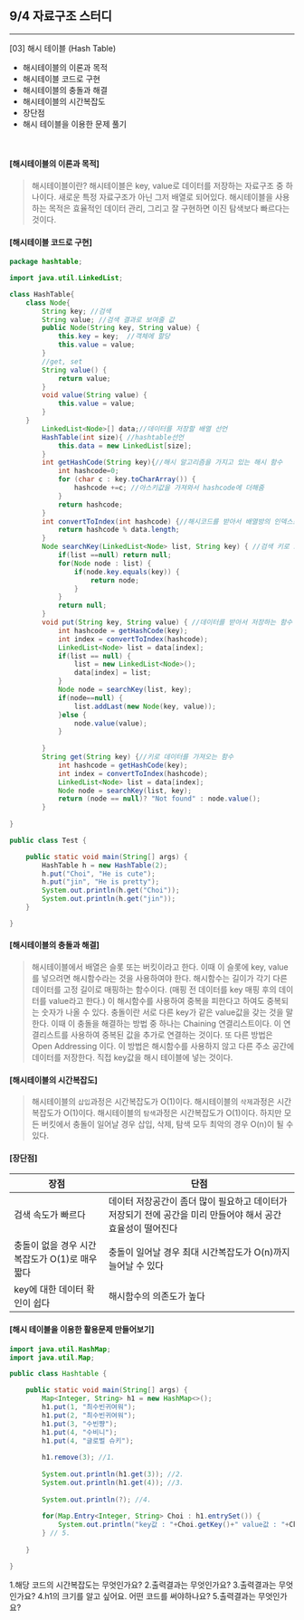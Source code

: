 ## 9/4 자료구조 스터디
---
[03] 해시 테이블 (Hash Table)

- 해시테이블의 이론과 목적
- 해시테이블 코드로 구현
- 해시테이블의 충돌과 해결
- 해시테이블의 시간복잡도
- 장단점 
- 해시 테이블을 이용한 문제 풀기

<br>

#### [해시테이블의 이론과 목적]
>해시테이블이란?
해시테이블은 key, value로 데이터를 저장하는 자료구조 중 하나이다. 새로운 특정 자료구조가 아닌 그저 배열로 되어있다.
해시테이블을 사용하는 목적은 효율적인 데이터 관리, 그리고 잘 구현하면 이진 탐색보다 빠르다는 것이다.

#### [해시테이블 코드로 구현]
```java
package hashtable;

import java.util.LinkedList;

class HashTable{
	class Node{
		String key; //검색
		String value; //검색 결과로 보여줄 값
		public Node(String key, String value) {
			this.key = key;  //객체에 할당
			this.value = value;
		}
		//get, set
		String value() {
			return value;
		}
		void value(String value) {
			this.value = value;
		}
	}
		LinkedList<Node>[] data;//데이터를 저장할 배열 선언
		HashTable(int size){ //hashtable선언
			this.data = new LinkedList[size]; 
		}
		int getHashCode(String key){//해시 알고리즘을 가지고 있는 해시 함수
			int hashcode=0;
			for (char c : key.toCharArray()) {
				hashcode +=c; //아스키값을 가져와서 hashcode에 더해줌
			}
			return hashcode;
		}
		int convertToIndex(int hashcode) {//해시코드를 받아서 배열방의 인덱스로 변환
			return hashcode % data.length;
		}
		Node searchKey(LinkedList<Node> list, String key) { //검색 키로 노드를 찾는 함수
			if(list ==null) return null;
			for(Node node : list) {
				if(node.key.equals(key)) {
					return node;
				}
			}
			return null;
		}
		void put(String key, String value) { //데이터를 받아서 저장하는 함수
			int hashcode = getHashCode(key);
			int index = convertToIndex(hashcode);
			LinkedList<Node> list = data[index];
			if(list == null) {
				list = new LinkedList<Node>();
				data[index] = list;
			}
			Node node = searchKey(list, key);
			if(node==null) {
				list.addLast(new Node(key, value));
			}else {
				node.value(value);
			}
			
		}
		String get(String key) {//키로 데이터를 가져오는 함수
			int hashcode = getHashCode(key);
			int index = convertToIndex(hashcode);
			LinkedList<Node> list = data[index];
			Node node = searchKey(list, key);
			return (node == null)? "Not found" : node.value();
		}
	
}

public class Test {

	public static void main(String[] args) {
		HashTable h = new HashTable(2);
		h.put("Choi", "He is cute");
		h.put("jin", "He is pretty");
		System.out.println(h.get("Choi"));
		System.out.println(h.get("jin"));
	}

}

```

#### [해시테이블의 충돌과 해결]
> 해시테이블에서 배열은 슬롯 또는 버킷이라고 한다. 이때 이 슬롯에 key, value를 넣으려면 해시함수라는 것을 사용하여야 한다. 해시함수는 길이가 각기 다른 데이터를 고정 길이로 매핑하는 함수이다. (매핑 전 데이터를 key 매핑 후의 데이터를 value라고 한다.) 이 해시함수를 사용하여 중복을 피한다고 하여도 중복되는 숫자가 나올 수 있다. 충돌이란 서로 다른 key가 같은 value값을 갖는 것을 말한다. 
이때 이 충돌을 해결하는 방법 중 하나는 Chaining 연결리스트이다. 이 연결리스트를 사용하여 중복된 값을 추가로 연결하는 것이다. 또 다른 방법은 Open Addressing 이다. 이 방법은 해시함수를 사용하지 않고 다른 주소 공간에 데이터를 저장한다. 직접 key값을 해시 테이블에 넣는 것이다. 

#### [해시테이블의 시간복잡도]
>해시테이블의 `삽입`과정은 시간복잡도가 O(1)이다.
해시테이블의 `삭제`과정은 시간복잡도가 O(1)이다.
해시테이블의 `탐색`과정은 시간복잡도가 O(1)이다.
하지만 모든 버킷에서 충돌이 일어날 경우 삽입, 삭제, 탐색 모두 최악의 경우 O(n)이 될 수 있다.

#### [장단점] 
>
|장점|단점|
|---|---|
|검색 속도가 빠르다|데이터 저장공간이 좀더 많이 필요하고 데이터가 저장되기 전에 공간을 미리 만들어야 해서 공간 효율성이 떨어진다
|충돌이 없을 경우 시간복잡도가 O(1)로 매우 짧다|충돌이 일어날 경우 최대 시간복잡도가 O(n)까지 늘어날 수 있다
|key에 대한 데이터 확인이 쉽다| 해시함수의 의존도가 높다


#### [해시 테이블을 이용한 활용문제 만들어보기]
```java
import java.util.HashMap;
import java.util.Map;

public class Hashtable {

	public static void main(String[] args) {
		Map<Integer, String> h1 = new HashMap<>();
		h1.put(1, "최수빈귀여워");
		h1.put(2, "최수빈귀여워");
		h1.put(3, "수빈쨩");
		h1.put(4, "수비니");
		h1.put(4, "글로벌 슈키");
		
		h1.remove(3); //1.
		
		System.out.println(h1.get(3)); //2. 
		System.out.println(h1.get(4)); //3.
		
		System.out.println(?); //4.
		
		for(Map.Entry<Integer, String> Choi : h1.entrySet()) {
			System.out.println("key값 : "+Choi.getKey()+" value값 : "+Choi.getValue());
		} // 5.
		
	}

}
```
1.해당 코드의 시간복잡도는 무엇인가요?
2.출력결과는 무엇인가요?
3.출력결과는 무엇인가요?
4.h1의 크기를 알고 싶어요. 어떤 코드를 써야하나요?
5.출력결과는 무엇인가요?